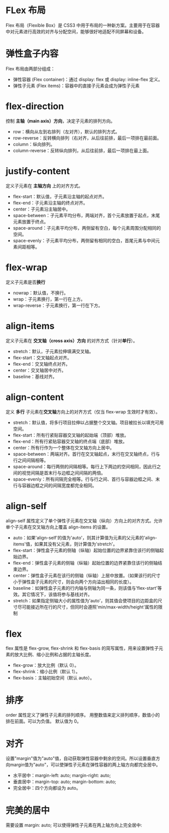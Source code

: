 # FLex 布局

Flex 布局（Flexible Box）是 CSS3 中用于布局的一种新方案。主要用于在容器中对元素进行高效的对齐与分配空间，能够很好地适配不同屏幕和设备。

# 弹性盒子内容
Flex 布局由两部分组成：

* 弹性容器 (Flex container)：通过 display: flex 或 display: inline-flex 定义。
* 弹性子元素 (Flex items)：容器中的直接子元素会成为弹性子元素

# flex-direction
控制 **主轴（main axis）方向**，决定子元素的排列方向。

* row：横向从左到右排列（左对齐），默认的排列方式。
* row-reverse：反转横向排列（右对齐，从后往前排，最后一项排在最前面。
* column：纵向排列。
* column-reverse：反转纵向排列，从后往前排，最后一项排在最上面。

# justify-content
定义子元素在 **主轴方向** 上的对齐方式。

* flex-start：默认值，子元素沿主轴的起点对齐。
* flex-end：子元素沿主轴的终点对齐。
* center：子元素沿主轴居中。
* space-between：子元素平均分布，两端对齐，首个元素放置于起点，末尾元素放置于终点。
* space-around：子元素平均分布，两侧留有空白，每个元素周围分配相同的空间。
* space-evenly：子元素平均分布，两侧留有相同的空白，首尾元素与中间元素间距相等。

# flex-wrap
定义子元素是否**换行**

* nowrap：默认值，不换行。
* wrap：子元素换行，第一行在上方。
* wrap-reverse：子元素换行，第一行在下方。

# align-items
定义子元素在 **交叉轴（cross axis）方向** 的对齐方式（针对**单行**）。

* stretch：默认，子元素拉伸填满交叉轴。
* flex-start：交叉轴起点对齐。
* flex-end：交叉轴终点对齐。
* center：交叉轴居中对齐。
* baseline：基线对齐。

# align-content
定义 **多行** 子元素在**交叉轴**方向上的对齐方式（仅当 flex-wrap 生效时才有效）。

* stretch：默认值，将多行项目拉伸以占据整个交叉轴。项目被拉长以填充可用空间。
* flex-start：所有行紧贴容器交叉轴的起始端（顶部）堆放。
* flex-end：所有行紧贴容器交叉轴的终点端（底部）堆放。
* center：所有行作为一个整体在交叉轴方向上居中。
* space-between：两端对齐。首行在交叉轴起点，末行在交叉轴终点，行与行之间间隔相等。
* space-around：每行两侧的间隔相等。每行上下两边的空间相同，因此行之间的视觉间隔是首末行与边框之间间隔的两倍。
* space-evenly：所有间隔完全相等。行与行之间、首行与容器边框之间、末行与容器边框之间的间隔宽度都完全相同。

# align-self
align-self 属性定义了单个弹性子元素在交叉轴（纵向）方向上的对齐方式。允许单个子元素在交叉轴方向上覆盖 align-items 的设置。

* auto：如果'align-self'的值为'auto'，则其计算值为元素的父元素的'align-items'值，如果其没有父元素，则计算值为'stretch'。
* flex-start：弹性盒子元素的侧轴（纵轴）起始位置的边界紧靠住该行的侧轴起始边界。
* flex-end：弹性盒子元素的侧轴（纵轴）起始位置的边界紧靠住该行的侧轴结束边界。
* center：弹性盒子元素在该行的侧轴（纵轴）上居中放置。（如果该行的尺寸小于弹性盒子元素的尺寸，则会向两个方向溢出相同的长度）。
* baseline：如弹性盒子元素的行内轴与侧轴为同一条，则该值与'flex-start'等效。其它情况下，该值将参与基线对齐。
* stretch：如果指定侧轴大小的属性值为'auto'，则其值会使项目的边距盒的尺寸尽可能接近所在行的尺寸，但同时会遵照'min/max-width/height'属性的限制

# flex
flex 属性是 flex-grow, flex-shrink 和 flex-basis 的简写属性，用来设置弹性子元素的放大比例、缩小比例和占据的主轴长度。

* flex-grow：放大比例（默认 0）。
* flex-shrink：缩小比例（默认 1）。
* flex-basis：主轴初始空间（默认 auto）。

# 排序
order 属性定义了弹性子元素的排列顺序。
用整数值来定义排列顺序，数值小的排在前面。可以为负值。
默认值为 0。

# 对齐
设置"margin"值为"auto"值，自动获取弹性容器中剩余的空间。所以设置垂直方向margin值为"auto"，可以使弹性子元素在弹性容器的两上轴方向都完全居中。

* 水平居中：margin-left: auto; margin-right: auto;
* 垂直居中：margin-top: auto; margin-bottom: auto;
* 完全居中：四个方向都设为 auto。

# 完美的居中
需要设置 margin: auto; 可以使得弹性子元素在两上轴方向上完全居中:
